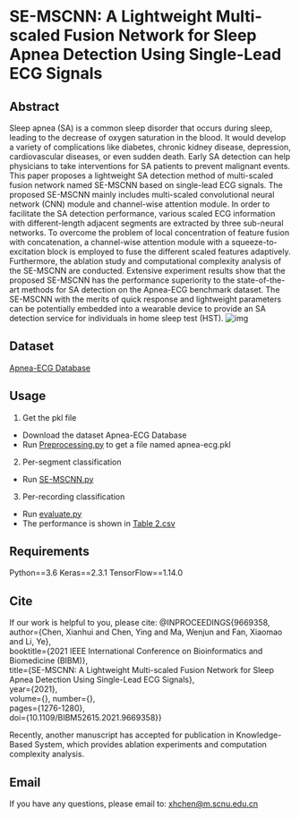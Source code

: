 # SE-MSCNN: A Lightweight Multi-scaled Fusion Network for Sleep Apnea Detection Using Single-Lead ECG Signals

## Abstract
Sleep apnea (SA) is a common sleep disorder that occurs during sleep, leading to the decrease of oxygen saturation in the blood. It would develop a variety of complications like diabetes, chronic kidney disease, depression, cardiovascular diseases, or even sudden death. Early SA detection can help physicians to take interventions for SA patients to prevent malignant events. This paper proposes a lightweight SA detection method of multi-scaled fusion network named SE-MSCNN based on single-lead ECG signals. The proposed SE-MSCNN mainly includes multi-scaled convolutional neural network (CNN) module and channel-wise attention module. In order to facilitate the SA detection performance, various scaled ECG information with different-length adjacent segments are extracted by three sub-neural networks. To overcome the problem of local concentration of feature fusion with concatenation, a channel-wise attention module with a squeeze-to-excitation block is employed to fuse the different scaled features adaptively. Furthermore, the ablation study and computational complexity analysis of the SE-MSCNN are conducted. Extensive experiment results show that the proposed SE-MSCNN has the performance superiority to the state-of-the-art methods for SA detection on the Apnea-ECG benchmark dataset. The SE-MSCNN with the merits of quick response and lightweight parameters can be potentially embedded into a wearable device to provide an SA detection service for individuals in home sleep test (HST).
![img](https://github.com/Bettycxh/SE-MSCNN-A-Lightweight-Multi-scaled-Fusion-Network-for-Sleep-Apnea-Detection-Using-Single-Lead-ECG-/blob/main/pic/model.png)


## Dataset
[Apnea-ECG Database](https://physionet.org/content/apnea-ecg/1.0.0/)

## Usage

1. Get the pkl file
- Download the dataset Apnea-ECG Database
- Run [Preprocessing.py](https://github.com/Bettycxh/SE-MSCNN-A-Lightweight-Multi-scaled-Fusion-Network-for-Sleep-Apnea-Detection-Using-ECG-Signals/blob/main/Preprocessing.py) to get a file named apnea-ecg.pkl

2. Per-segment classification
- Run [SE-MSCNN.py](https://github.com/Bettycxh/SE-MSCNN-A-Lightweight-Multi-scaled-Fusion-Network-for-Sleep-Apnea-Detection-Using-ECG-Signals/blob/main/SE-MSCNN.py)

3. Per-recording classification  
- Run [evaluate.py](https://github.com/Bettycxh/SE-MSCNN-A-Lightweight-Multi-scaled-Fusion-Network-for-Sleep-Apnea-Detection-Using-ECG-Signals/blob/main/utils/code_for_calculating_per-recording/evaluate.py)
- The performance is shown in [Table 2.csv](https://github.com/Bettycxh/SE-MSCNN-A-Lightweight-Multi-scaled-Fusion-Network-for-Sleep-Apnea-Detection-Using-ECG-Signals/blob/main/utils/code_for_calculating_per-recording/output/Table%202.csv)


## Requirements
Python==3.6
Keras==2.3.1
TensorFlow==1.14.0


## Cite
If our work is helpful to you, please cite:
  @INPROCEEDINGS{9669358,  
  author={Chen, Xianhui and Chen, Ying and Ma, Wenjun and Fan, Xiaomao and Li, Ye},  
  booktitle={2021 IEEE International Conference on Bioinformatics and Biomedicine (BIBM)},  
  title={SE-MSCNN: A Lightweight Multi-scaled Fusion Network for Sleep Apnea Detection Using Single-Lead ECG Signals},  
  year={2021},  
  volume={}, 
  number={},  
  pages={1276-1280},  
  doi={10.1109/BIBM52615.2021.9669358}}
  
Recently, another manuscript has accepted for publication in Knowledge-Based System, which provides ablation experiments and computation complexity analysis.

## Email
If you have any questions, please email to: [xhchen@m.scnu.edu.cn](mailto:xhchen@m.scnu.edu.cn)
